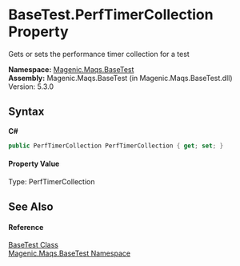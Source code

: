 # BaseTest.PerfTimerCollection Property 
 

Gets or sets the performance timer collection for a test

**Namespace:**&nbsp;<a href="#/MAQS_5/BaseTest_AUTOGENERATED/Magenic-Maqs-BaseTest_Namespace">Magenic.Maqs.BaseTest</a><br />**Assembly:**&nbsp;Magenic.Maqs.BaseTest (in Magenic.Maqs.BaseTest.dll) Version: 5.3.0

## Syntax

**C#**<br />
``` C#
public PerfTimerCollection PerfTimerCollection { get; set; }
```


#### Property Value
Type: PerfTimerCollection

## See Also


#### Reference
<a href="#/MAQS_5/BaseTest_AUTOGENERATED/BaseTest_Class">BaseTest Class</a><br /><a href="#/MAQS_5/BaseTest_AUTOGENERATED/Magenic-Maqs-BaseTest_Namespace">Magenic.Maqs.BaseTest Namespace</a><br />